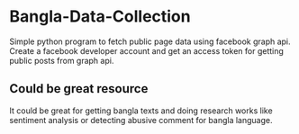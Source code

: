 # Bangla-Data-Collection
Simple python program to fetch public page data using facebook graph api. 
Create a facebook developer account and get an access token for getting public posts from graph api.

## Could be great resource 
It could be great for getting bangla texts and doing research works like sentiment analysis or detecting abusive comment for bangla language.

